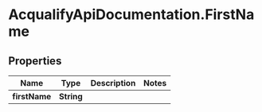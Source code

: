 # AcqualifyApiDocumentation.FirstName

## Properties
Name | Type | Description | Notes
------------ | ------------- | ------------- | -------------
**firstName** | **String** |  | 
